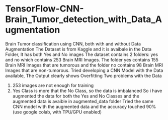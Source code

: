 # TensorFlow-CNN-Brain_Tumor_detection_with_Data_Augmentation
Brain Tumor classification using CNN, both with and without Data Augmentation
The Dataset is from Kaggle and it is avaibale in the Data Folder, It has both Yes and No images
The dataset contains 2 folders: yes and no which contains 253 Brain MRI Images. The folder yes contains 155 Brain MRI Images that are tumorous and the folder no contains 98 Brain MRI Images that are non-tumorous.
Tried developing a CNN Model with the Data available, The Output clearly shows Overfitting
Two problems with the Data
  1) 253 images are not enough for training
  2) Yes Class is more that the No Class, so the data is imbalanced
So i have augmented the data for both the Yes and No Classes and the augmented data is avaible in augmented_data folder
Tried the same CNN model with the augmented data and the accuracy touched 90% (use google colab, with TPU/GPU enabled)
